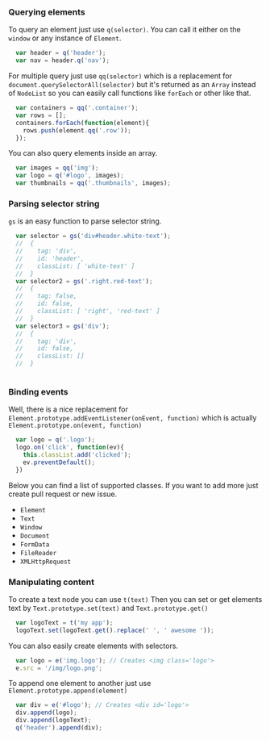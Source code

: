 ### Querying elements

To query an element just use `q(selector)`. You can call it either on the `window` or any instance of `Element`.

```js
  var header = q('header');
  var nav = header.q('nav');
```

For multiple query just use `qq(selector)` which is a replacement for `document.querySelectorAll(selector)` but it's returned as an   `Array` instead of `NodeList` so you can easily call functions like `forEach` or other like that.

```js
  var containers = qq('.container');
  var rows = [];
  containers.forEach(function(element){
    rows.push(element.qq('.row'));
  });
```

You can also query elements inside an array.

```js
  var images = qq('img');
  var logo = q('#logo', images);
  var thumbnails = qq('.thumbnails', images);
```

### Parsing selector string

`gs` is an easy function to parse selector string.

```js
  var selector = gs('div#header.white-text');
  //  {
  //    tag: 'div',
  //    id: 'header',
  //    classList: [ 'white-text' ]
  //  }
  var selector2 = gs('.right.red-text');
  //  {
  //    tag: false,
  //    id: false,
  //    classList: [ 'right', 'red-text' ]
  //  }
  var selector3 = gs('div');
  //  {
  //    tag: 'div',
  //    id: false,
  //    classList: []
  //  }
  
```

### Binding events
Well, there is a nice replacement for `Element.prototype.addEventListener(onEvent, function)` which is actually `Element.prototype.on(event, function)`
```js
  var logo = q('.logo');
  logo.on('click', function(ev){
    this.classList.add('clicked');
    ev.preventDefault();
  })
```
Below you can find a list of supported classes. If you want to add more just create pull request or new issue.
 * `Element`
 * `Text`
 * `Window`
 * `Document`
 * `FormData`
 * `FileReader`
 * `XMLHttpRequest`

### Manipulating content

To create a text node you can use `t(text)`
Then you can set or get elements text by `Text.prototype.set(text)` and `Text.prototype.get()`
```js
  var logoText = t('my app');
  logoText.set(logoText.get().replace(' ', ' awesome '));
```
You can also easily create elements with selectors.
```js
  var logo = e('img.logo'); // Creates <img class='logo'>
  e.src = '/img/logo.png';
```
To append one element to another just use `Element.prototype.append(element)`
```js
  var div = e('#logo'); // Creates <div id='logo'>
  div.append(logo);
  div.append(logoText);
  q('header').append(div);
```

